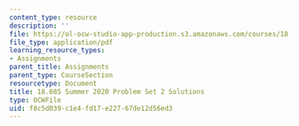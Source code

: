 ```yaml
---
content_type: resource
description: ''
file: https://ol-ocw-studio-app-production.s3.amazonaws.com/courses/18-085-computational-science-and-engineering-i-summer-2020/f8c5d039c1e4fd17e22767de12d56ed3_MIT18_085Summer20_PS2_sol.pdf
file_type: application/pdf
learning_resource_types:
- Assignments
parent_title: Assignments
parent_type: CourseSection
resourcetype: Document
title: 18.085 Summer 2020 Problem Set 2 Solutions
type: OCWFile
uid: f8c5d039-c1e4-fd17-e227-67de12d56ed3
---
```

